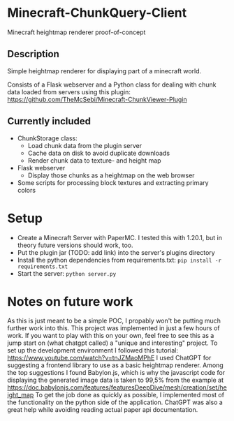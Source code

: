 # Minecraft-ChunkQuery-Client
Minecraft heightmap renderer proof-of-concept

## Description

Simple heightmap renderer for displaying part of a minecraft world.

Consists of a Flask webserver and a Python class for dealing with chunk data loaded from servers using this plugin: https://github.com/TheMcSebi/Minecraft-ChunkViewer-Plugin

## Currently included

- ChunkStorage class:
  - Load chunk data from the plugin server
  - Cache data on disk to avoid duplicate downloads
  - Render chunk data to texture- and height map
- Flask webserver
  - Display those chunks as a heightmap on the web browser
- Some scripts for processing block textures and extracting primary colors

# Setup

- Create a Minecraft Server with PaperMC.
  I tested this with 1.20.1, but in theory future versions should work, too.
- Put the plugin jar (TODO: add link) into the server's plugins directory
- Install the python dependencies from requirements.txt: `pip install -r requirements.txt`
- Start the server: `python server.py`

# Notes on future work

As this is just meant to be a simple POC, I propably won't be putting much further work into this. This project was implemented in just a few hours of work.
If you want to play with this on your own, feel free to see this as a jump start on (what chatgpt called) a "unique and interesting" project.
To set up the development environment I followed this tutorial: https://www.youtube.com/watch?v=tnJZMaoMPhE
I used ChatGPT for suggesting a frontend library to use as a basic heightmap renderer. Among the top suggestions I found Babylon.js, which is why the javascript code for displaying the generated image data is taken to 99,5% from the example at https://doc.babylonjs.com/features/featuresDeepDive/mesh/creation/set/height_map
To get the job done as quickly as possible, I implemented most of the functionality on the python side of the application. ChatGPT was also a great help while avoiding reading actual paper api documentation.
